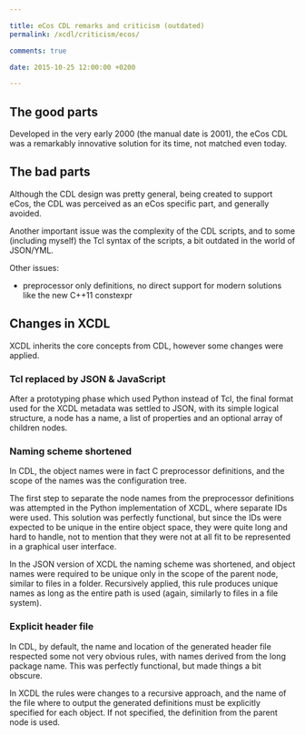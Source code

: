 ```yaml
---

title: eCos CDL remarks and criticism (outdated)
permalink: /xcdl/criticism/ecos/

comments: true

date: 2015-10-25 12:00:00 +0200

---
```


## The good parts

Developed in the very early 2000 (the manual date is 2001), the eCos CDL was a remarkably innovative solution for its time, not matched even today.

## The bad parts

Although the CDL design was pretty general, being created to support eCos, the CDL was perceived as an eCos specific part, and generally avoided.

Another important issue was the complexity of the CDL scripts, and to some (including myself) the Tcl syntax of the scripts, a bit outdated in the world of JSON/YML.

Other issues:

-   preprocessor only definitions, no direct support for modern solutions like the new C++11 constexpr

## Changes in XCDL

XCDL inherits the core concepts from CDL, however some changes were applied.

### Tcl replaced by JSON & JavaScript

After a prototyping phase which used Python instead of Tcl, the final format used for the XCDL metadata was settled to JSON, with its simple logical structure, a node has a name, a list of properties and an optional array of children nodes.

### Naming scheme shortened

In CDL, the object names were in fact C preprocessor definitions, and the scope of the names was the configuration tree.

The first step to separate the node names from the preprocessor definitions was attempted in the Python implementation of XCDL, where separate IDs were used. This solution was perfectly functional, but since the IDs were expected to be unique in the entire object space, they were quite long and hard to handle, not to mention that they were not at all fit to be represented in a graphical user interface.

In the JSON version of XCDL the naming scheme was shortened, and object names were required to be unique only in the scope of the parent node, similar to files in a folder. Recursively applied, this rule produces unique names as long as the entire path is used (again, similarly to files in a file system).

### Explicit header file

In CDL, by default, the name and location of the generated header file respected some not very obvious rules, with names derived from the long package name. This was perfectly functional, but made things a bit obscure.

In XCDL the rules were changes to a recursive approach, and the name of the file where to output the generated definitions must be explicitly specified for each object. If not specified, the definition from the parent node is used.
